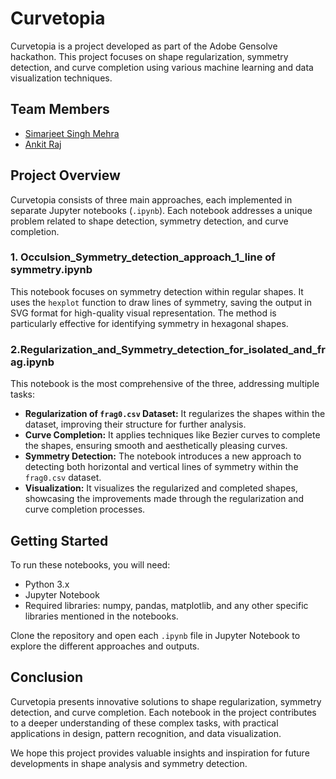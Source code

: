 # Curvetopia

Curvetopia is a project developed as part of the Adobe Gensolve hackathon. This project focuses on shape regularization, symmetry detection, and curve completion using various machine learning and data visualization techniques.

## Team Members
- [Simarjeet Singh Mehra](https://github.com/ssmehra7)
- [Ankit Raj](https://github.com/turbulent7)

## Project Overview
Curvetopia consists of three main approaches, each implemented in separate Jupyter notebooks (`.ipynb`). Each notebook addresses a unique problem related to shape detection, symmetry detection, and curve completion.



### 1. Occulsion_Symmetry_detection_approach_1_line of symmetry.ipynb
This notebook focuses on symmetry detection within regular shapes. It uses the `hexplot` function to draw lines of symmetry, saving the output in SVG format for high-quality visual representation. The method is particularly effective for identifying symmetry in hexagonal shapes.

### 2.Regularization_and_Symmetry_detection_for_isolated_and_frag.ipynb
This notebook is the most comprehensive of the three, addressing multiple tasks:
- **Regularization of `frag0.csv` Dataset:** It regularizes the shapes within the dataset, improving their structure for further analysis.
- **Curve Completion:** It applies techniques like Bezier curves to complete the shapes, ensuring smooth and aesthetically pleasing curves.
- **Symmetry Detection:** The notebook introduces a new approach to detecting both horizontal and vertical lines of symmetry within the `frag0.csv` dataset.
- **Visualization:** It visualizes the regularized and completed shapes, showcasing the improvements made through the regularization and curve completion processes.

## Getting Started
To run these notebooks, you will need:
- Python 3.x
- Jupyter Notebook
- Required libraries: numpy, pandas, matplotlib, and any other specific libraries mentioned in the notebooks.

Clone the repository and open each `.ipynb` file in Jupyter Notebook to explore the different approaches and outputs.

## Conclusion
Curvetopia presents innovative solutions to shape regularization, symmetry detection, and curve completion. Each notebook in the project contributes to a deeper understanding of these complex tasks, with practical applications in design, pattern recognition, and data visualization.

We hope this project provides valuable insights and inspiration for future developments in shape analysis and symmetry detection.

